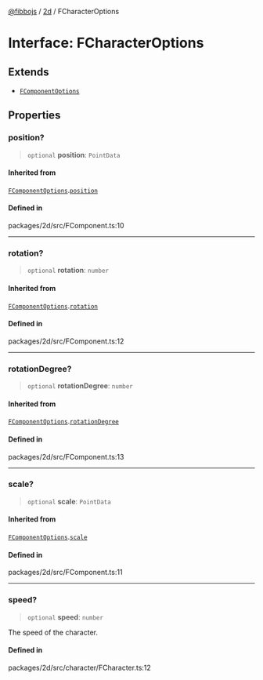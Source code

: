 [@fibbojs](/api/index) / [2d](/api/2d) / FCharacterOptions

# Interface: FCharacterOptions

## Extends

- [`FComponentOptions`](FComponentOptions.md)

## Properties

### position?

> `optional` **position**: `PointData`

#### Inherited from

[`FComponentOptions`](FComponentOptions.md).[`position`](FComponentOptions.md#position)

#### Defined in

packages/2d/src/FComponent.ts:10

***

### rotation?

> `optional` **rotation**: `number`

#### Inherited from

[`FComponentOptions`](FComponentOptions.md).[`rotation`](FComponentOptions.md#rotation)

#### Defined in

packages/2d/src/FComponent.ts:12

***

### rotationDegree?

> `optional` **rotationDegree**: `number`

#### Inherited from

[`FComponentOptions`](FComponentOptions.md).[`rotationDegree`](FComponentOptions.md#rotationdegree)

#### Defined in

packages/2d/src/FComponent.ts:13

***

### scale?

> `optional` **scale**: `PointData`

#### Inherited from

[`FComponentOptions`](FComponentOptions.md).[`scale`](FComponentOptions.md#scale)

#### Defined in

packages/2d/src/FComponent.ts:11

***

### speed?

> `optional` **speed**: `number`

The speed of the character.

#### Defined in

packages/2d/src/character/FCharacter.ts:12
